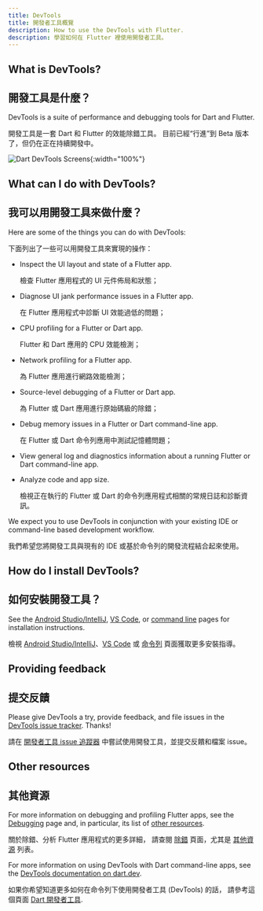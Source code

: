 ```yaml
---
title: DevTools
title: 開發者工具概覽
description: How to use the DevTools with Flutter.
description: 學習如何在 Flutter 裡使用開發者工具。
---
```


## What is DevTools?

## 開發工具是什麼？

DevTools is a suite of performance and debugging tools
for Dart and Flutter.

開發工具是一套 Dart 和 Flutter 的效能除錯工具。
目前已經“行進”到 Beta 版本了，但仍在正在持續開發中。

![Dart DevTools Screens]({{site.url}}/assets/images/docs/tools/devtools/dart-devtools.gif){:width="100%"}

## What can I do with DevTools?

## 我可以用開發工具來做什麼？

Here are some of the things you can do with DevTools:

下面列出了一些可以用開發工具來實現的操作：

* Inspect the UI layout and state of a Flutter app.

  檢查 Flutter 應用程式的 UI 元件佈局和狀態；

* Diagnose UI jank performance issues in a Flutter app.

  在 Flutter 應用程式中診斷 UI 效能過低的問題；
  
* CPU profiling for a Flutter or Dart app.

  Flutter 和 Dart 應用的 CPU 效能檢測；

* Network profiling for a Flutter app.

  為 Flutter 應用進行網路效能檢測；

* Source-level debugging of a Flutter or Dart app.

  為 Flutter 或 Dart 應用進行原始碼級的除錯；

* Debug memory issues in a Flutter or Dart
  command-line app.

  在 Flutter 或 Dart 命令列應用中測試記憶體問題；

* View general log and diagnostics information
  about a running Flutter or Dart
  command-line app.
* Analyze code and app size.

  檢視正在執行的 Flutter 或 Dart 的命令列應用程式相關的常規日誌和診斷資訊。

We expect you to use DevTools in conjunction with
your existing IDE or command-line based development workflow.

我們希望您將開發工具與現有的 IDE 或基於命令列的開發流程結合起來使用。

<a name="install-devtools"></a>
## How do I install DevTools?

## 如何安裝開發工具？

See the [Android Studio/IntelliJ][], [VS Code][], or
[command line][] pages for installation instructions.

檢視 [Android Studio/IntelliJ][]、[VS Code][] 或
[命令列][command line] 頁面獲取更多安裝指導。

## Providing feedback

## 提交反饋

Please give DevTools a try, provide feedback, and file issues
in the [DevTools issue tracker][]. Thanks!

請在 [開發者工具 issue 追蹤器][DevTools issue tracker] 中嘗試使用開發工具，並提交反饋和檔案 issue。

## Other resources

## 其他資源

For more information on debugging and profiling
Flutter apps, see the [Debugging][] page and,
in particular, its list of [other resources][].

關於除錯、分析 Flutter 應用程式的更多詳細，
請查閱 [除錯][Debugging] 頁面，尤其是
[其他資源][other resources] 列表。

For more information on using DevTools with Dart command-line apps, see the 
[DevTools documentation on dart.dev]({{site.dart-site}}/tools/dart-devtools).

如果你希望知道更多如何在命令列下使用開發者工具 (DevTools) 的話，
請參考這個頁面 [Dart 開發者工具]({{site.dart-site}}/tools/dart-devtools).

[Android Studio/IntelliJ]: {{site.url}}/development/tools/devtools/android-studio
[VS Code]: {{site.url}}/development/tools/devtools/vscode
[command line]: {{site.url}}/development/tools/devtools/cli
[DevTools issue tracker]: {{site.github}}/flutter/devtools/issues
[Debugging]: {{site.url}}/testing/debugging
[Other resources]: {{site.url}}/testing/debugging#other-resources
